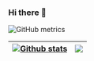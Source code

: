 ### Hi there 👋

![GitHub metrics](https://metrics.lecoq.io/lenston19) 

| <a href="https://github.com/lenston19/github-readme-stats"><img align="center" src="https://github-readme-stats.vercel.app/api?username=lenston19&theme=dark&show_icons=true&include_all_commits=true&hide_border=true" alt="Github stats" /></a> | <a href="https://github.com/lenston19/github-readme-stats"><img align="center" src="https://github-readme-stats.vercel.app/api/top-langs/?username=lenston19&layout=compact&hide_border=true&theme=dark" /></a> |
| ------------- | ------------- |

<!--
**lenston19/lenston19** is a ✨ _special_ ✨ repository because its `README.md` (this file) appears on your GitHub profile.

Here are some ideas to get you started:

- 🔭 I’m currently working on ...
- 🌱 I’m currently learning ...
- 👯 I’m looking to collaborate on ...
- 🤔 I’m looking for help with ...
- 💬 Ask me about ...
- 📫 How to reach me: ...
- 😄 Pronouns: ...
- ⚡ Fun fact: ...
-->
